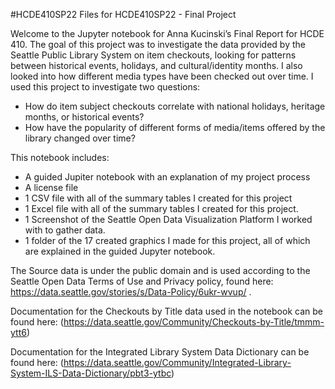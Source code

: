 #HCDE410SP22
Files for HCDE410SP22 - Final Project

Welcome to the Jupyter notebook for Anna Kucinski’s Final Report for HCDE 410. The goal of this project was to investigate the data provided by the Seattle Public Library System on item checkouts, looking for patterns between historical events, holidays, and cultural/identity months. I also looked into how different media types have been checked out over time. I used this project to investigate two questions: 
* How do item subject checkouts correlate with national holidays, heritage months, or historical events?
* How have the popularity of different forms of media/items offered by the library changed over time?

This notebook includes: 
- A guided Jupiter notebook with an explanation of my project process
- A license file
- 1 CSV file with all of the summary tables I created for this project
- 1 Excel file with all of the summary tables I created for this project. 
- 1 Screenshot of the Seattle Open Data Visualization Platform I worked with to gather data.
- 1 folder of the 17 created graphics I made for this project, all of which are explained in the guided Jupyter notebook. 

The Source data is under the public domain and is used according to the Seattle Open Data Terms of Use and Privacy policy, found here: https://data.seattle.gov/stories/s/Data-Policy/6ukr-wvup/ . 

Documentation for the Checkouts by Title data used in the notebook can be found here: (https://data.seattle.gov/Community/Checkouts-by-Title/tmmm-ytt6) 

Documentation for the Integrated Library System Data Dictionary can be found here: (https://data.seattle.gov/Community/Integrated-Library-System-ILS-Data-Dictionary/pbt3-ytbc)


